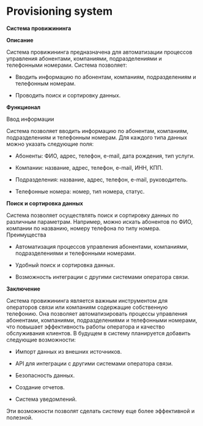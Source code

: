 # Provisioning system

**Система провижининга**

**Описание**

Система провижининга предназначена для автоматизации процессов управления абонентами, компаниями, подразделениями и телефонными номерами.
Система позволяет:

- Вводить информацию по абонентам, компаниям, подразделениям и телефонным номерам.
  
- Проводить поиск и сортировку данных.
  
**Функционал**

Ввод информации

Система позволяет вводить информацию по абонентам, компаниям, подразделениям и телефонным номерам. Для каждого типа данных можно указать следующие поля:

- Абоненты: ФИО, адрес, телефон, e-mail, дата рождения, тип услуги.
  
- Компании: название, адрес, телефон, e-mail, ИНН, КПП.
  
- Подразделения: название, адрес, телефон, e-mail, руководитель.
  
- Телефонные номера: номер, тип номера, статус.
  
**Поиск и сортировка данных**

Система позволяет осуществлять поиск и сортировку данных по различным параметрам. Например, можно искать абонентов по ФИО, компании по названию, номеру телефона по типу номера.
Преимущества

- Автоматизация процессов управления абонентами, компаниями, подразделениями и телефонными номерами.
  
- Удобный поиск и сортировка данных.
  
- Возможность интеграции с другими системами оператора связи.
  
**Заключение**

Система провижининга является важным инструментом для операторов связи или компаниям содержащие собственную телефонию. Она позволяет автоматизировать процессы управления абонентами, компаниями, подразделениями и телефонными номерами, что повышает эффективность работы оператора и качество обслуживания клиентов.
В будущем в систему планируется добавить следующие возможности:

- Импорт данных из внешних источников.
  
- API для интеграции с другими системами оператора связи.
  
- Безопасность данных.
  
- Создание отчетов.
  
- Система уведомлений.
  
Эти возможности позволят сделать систему еще более эффективной и полезной.



